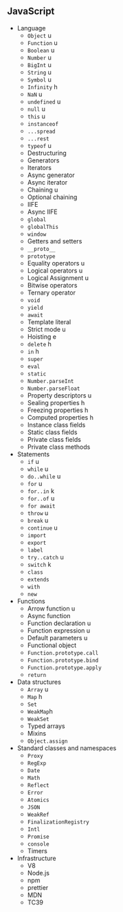 ## JavaScript

- Language
  - `Object` u
  - `Function` u
  - `Boolean` u
  - `Number` u
  - `BigInt` u
  - `String` u
  - `Symbol` u
  - `Infinity` h
  - `NaN` u
  - `undefined` u
  - `null` u
  - `this` u
  - `instanceof` 
  - `...spread`
  - `...rest`
  - `typeof` u
  - Destructuring
  - Generators
  - Iterators
  - Async generator
  - Async iterator
  - Chaining u
  - Optional chaining
  - IIFE
  - Async IIFE
  - `global`
  - `globalThis`
  - `window`
  - Getters and setters
  - `__proto__`
  - `prototype`
  - Equality operators u
  - Logical operators u
  - Logical Assignment u
  - Bitwise operators
  - Ternary operator
  - `void`
  - `yield`
  - `await`
  - Template literal
  - Strict mode u
  - Hoisting e
  - `delete` h
  - `in` h
  - `super`
  - `eval`
  - `static`
  - `Number.parseInt`
  - `Number.parseFloat`
  - Property descriptors u
  - Sealing properties h
  - Freezing properties h
  - Computed properties h
  - Instance class fields
  - Static class fields
  - Private class fields
  - Private class methods
- Statements
  - `if` u
  - `while` u
  - `do..while` u
  - `for` u
  - `for..in` k
  - `for..of` u
  - `for await`
  - `throw` u
  - `break` u
  - `continue` u
  - `import`
  - `export`
  - `label`
  - `try..catch` u
  - `switch` k
  - `class` 
  - `extends`
  - `with`
  - `new`
- Functions
  - Arrow function u
  - Async function
  - Function declaration u
  - Function expression u
  - Default parameters u
  - Functional object
  - `Function.prototype.call`
  - `Function.prototype.bind`
  - `Function.prototype.apply`
  - `return`
- Data structures
  - `Array` u
  - `Map` h
  - `Set`
  - `WeakMap`h
  - `WeakSet`
  - Typed arrays 
  - Mixins
  - `Object.assign`
- Standard classes and namespaces
  - `Proxy`
  - `RegExp`
  - `Date`
  - `Math`
  - `Reflect`
  - `Error`
  - `Atomics`
  - `JSON`
  - `WeakRef`
  - `FinalizationRegistry`
  - `Intl`
  - `Promise`
  - `console`
  - Timers
- Infrastructure
  - V8
  - Node.js
  - npm
  - prettier
  - MDN
  - TC39
